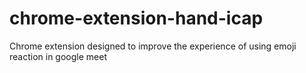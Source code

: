 # chrome-extension-hand-icap
Chrome extension designed to improve the experience of using emoji reaction in google meet
